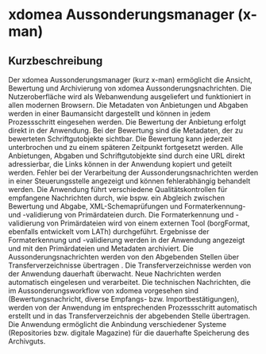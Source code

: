 # xdomea Aussonderungsmanager (x-man)

## Kurzbeschreibung

Der xdomea Aussonderungsmanager (kurz x-man) ermöglicht die Ansicht, Bewertung und Archivierung von xdomea Aussonderungsnachrichten. Die Nutzeroberfläche wird als Webanwendung ausgeliefert und funktioniert in allen modernen Browsern. Die Metadaten von Anbietungen und Abgaben werden in einer Baumansicht dargestellt und können in jedem Prozessschritt eingesehen werden. Die Bewertung der Anbietung erfolgt direkt in der Anwendung. Bei der Bewertung sind die Metadaten, der zu bewerteten Schriftgutobjekte sichtbar. Die Bewertung kann jederzeit unterbrochen und zu einem späteren Zeitpunkt fortgesetzt werden. Alle Anbietungen, Abgaben und Schriftgutobjekte sind durch eine URL direkt adressierbar, die Links können in der Anwendung kopiert und geteilt werden. Fehler bei der Verarbeitung der Aussonderungsnachrichten werden in einer Steuerungsstelle angezeigt und können fehlerabhängig behandelt werden. Die Anwendung führt verschiedene Qualitätskontrollen für empfangene Nachrichten durch, wie bspw. ein Abgleich zwischen Bewertung und Abgabe, XML-Schemaprüfungen und Formaterkennung- und -validierung von Primärdateien durch.  Die Formaterkennung und -validierung von Primärdateien wird von einem externen Tool (borgFormat, ebenfalls entwickelt vom LATh) durchgeführt. Ergebnisse der Formaterkennung und -validierung werden in der Anwendung angezeigt und mit den Primärdateien und Metadaten archiviert.  Die Aussonderungsnachrichten werden von den Abgebenden Stellen über Transferverzeichnisse übertragen . Die Transferverzeichnisse werden von der Anwendung dauerhaft überwacht. Neue Nachrichten werden automatisch eingelesen und verarbeitet. Die technischen Nachrichten, die im Aussonderungsworkflow von xdomea vorgesehen sind (Bewertungsnachricht, diverse Empfangs- bzw. Importbestätigungen), werden von der Anwendung im entsprechenden Prozessschritt automatisch erstellt und in das Transferverzeichnis der abgebenden Stelle übertragen. Die Anwendung ermöglicht die Anbindung verschiedener Systeme (Repositories bzw. digitale Magazine) für die dauerhafte Speicherung des Archivguts.
